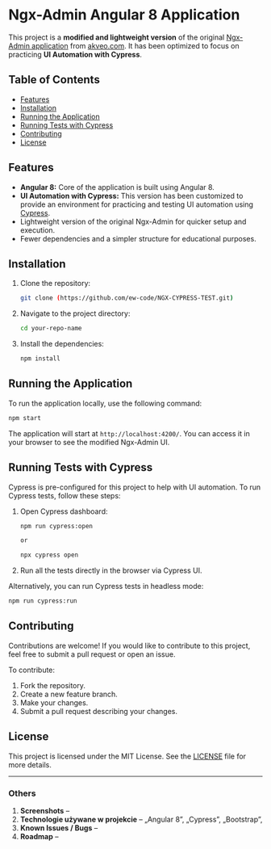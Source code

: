 # Ngx-Admin Angular 8 Application

This project is a **modified and lightweight version** of the original [Ngx-Admin application](https://github.com/akveo/ngx-admin) from [akveo.com](https://akveo.com). It has been optimized to focus on practicing **UI Automation with Cypress**.

## Table of Contents

- [Features](#features)
- [Installation](#installation)
- [Running the Application](#running-the-application)
- [Running Tests with Cypress](#running-tests-with-cypress)
- [Contributing](#contributing)
- [License](#license)

## Features

- **Angular 8:** Core of the application is built using Angular 8.
- **UI Automation with Cypress:** This version has been customized to provide an environment for practicing and testing UI automation using [Cypress](https://www.cypress.io/).
- Lightweight version of the original Ngx-Admin for quicker setup and execution.
- Fewer dependencies and a simpler structure for educational purposes.

## Installation

1. Clone the repository:
   ```bash
   git clone (https://github.com/ew-code/NGX-CYPRESS-TEST.git)
   ```
2. Navigate to the project directory:
   ```bash
   cd your-repo-name
   ```
3. Install the dependencies:
   ```bash
   npm install
   ```

## Running the Application

To run the application locally, use the following command:

```bash
npm start
```

The application will start at `http://localhost:4200/`. You can access it in your browser to see the modified Ngx-Admin UI.

## Running Tests with Cypress

Cypress is pre-configured for this project to help with UI automation. To run Cypress tests, follow these steps:

1. Open Cypress dashboard:
   ```bash
   npm run cypress:open

   or

   npx cypress open
   ```
2. Run all the tests directly in the browser via Cypress UI.

Alternatively, you can run Cypress tests in headless mode:

```bash
npm run cypress:run
```

## Contributing

Contributions are welcome! If you would like to contribute to this project, feel free to submit a pull request or open an issue.

To contribute:
1. Fork the repository.
2. Create a new feature branch.
3. Make your changes.
4. Submit a pull request describing your changes.

## License

This project is licensed under the MIT License. See the [LICENSE](LICENSE) file for more details.

---

### Others


1. **Screenshots** – 
2. **Technologie używane w projekcie** –  „Angular 8”, „Cypress”, „Bootstrap”,
3. **Known Issues / Bugs** – 
4. **Roadmap** – 

